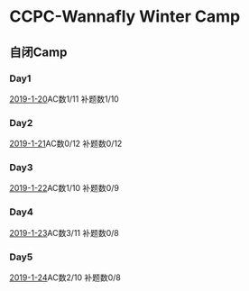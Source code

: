 # CCPC-Wannafly Winter Camp
## 自闭Camp
### Day1
[2019-1-20](./Wannafly2019_Day1.md)AC数1/11 补题数1/10

### Day2

[2019-1-21](./Wannafly2019_Day2.md)AC数0/12 补题数0/12

### Day3

[2019-1-22](./Wannafly2019_Day3.md)AC数1/10 补题数0/9

### Day4

[2019-1-23](./Wannafly2019_Day4.md)AC数3/11 补题数0/8

### Day5

[2019-1-24](./Wannafly2019_Day5.md)AC数2/10 补题数0/8